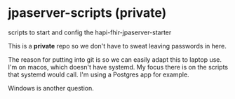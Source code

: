 # jpaserver-scripts (private)
scripts to start and config the hapi-fhir-jpaserver-starter

This is a **private** repo so we don't have to sweat leaving passwords in here.

The reason for putting into git is so we can easily adapt this to laptop use.
I'm on macos, which doesn't have systemd. My focus there is on the scripts 
that systemd would call. I'm using a Postgres app for example.

Windows is another question.
